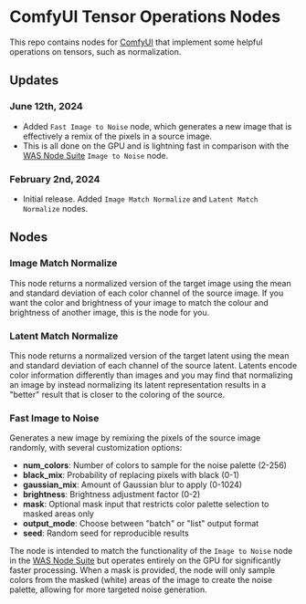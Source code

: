 # ComfyUI Tensor Operations Nodes

This repo contains nodes for [ComfyUI](https://github.com/comfyanonymous/ComfyUI) that implement some helpful operations on tensors, such as normalization.

## Updates

### June 12th, 2024

- Added `Fast Image to Noise` node, which generates a new image that is effectively a remix of the pixels in a source image.
- This is all done on the GPU and is lightning fast in comparison with the [WAS Node Suite](https://github.com/WASasquatch/was-node-suite-comfyui) `Image to Noise` node.

### February 2nd, 2024

- Initial release. Added `Image Match Normalize` and `Latent Match Normalize` nodes.

## Nodes

### Image Match Normalize

This node returns a normalized version of the target image using the mean and standard deviation of each color channel of the source image. If you want the color and brightness of your image to match the colour and brightness of another image,
this is the node for you.

### Latent Match Normalize

This node returns a normalized version of the target latent using the mean and standard deviation of each channel of
the source latent. Latents encode color information differently than images and you may find that normalizing an image
by instead normalizing its latent representation results in a "better" result that is closer to the coloring of the
source.

### Fast Image to Noise

Generates a new image by remixing the pixels of the source image randomly,
with several customization options:

- **num_colors**: Number of colors to sample for the noise palette (2-256)
- **black_mix**: Probability of replacing pixels with black (0-1)
- **gaussian_mix**: Amount of Gaussian blur to apply (0-1024)
- **brightness**: Brightness adjustment factor (0-2)
- **mask**: Optional mask input that restricts color palette selection to masked areas only
- **output_mode**: Choose between "batch" or "list" output format
- **seed**: Random seed for reproducible results

The node is intended to match the functionality of the `Image to Noise` node in the [WAS
Node Suite](https://github.com/WASasquatch/was-node-suite-comfyui) but operates entirely
on the GPU for significantly faster processing. When a mask is provided, the node will only
sample colors from the masked (white) areas of the image to create the noise palette,
allowing for more targeted noise generation.
